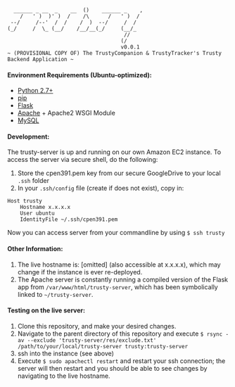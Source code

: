 ```
  ______ _ __  _    __  ()    ______ _    ,
    /   ' )  )' )  /    /\      /   ' )  / 
 --/     /--'  /  /    /  )  --/     /  /  
(_/     /  \_ (__/    /__/__(_/     (__/_  
                                     //    
                                    (/     
                                    v0.0.1
~ (PROVISIONAL COPY OF) The TrustyCompanion & TrustyTracker's Trusty Backend Application ~
```

#### Environment Requirements (Ubuntu-optimized):  
* [Python 2.7+](https://www.python.org/)  
* [pip](https://pypi.python.org/pypi/pip)  
* [Flask](http://flask.pocoo.org/)  
* [Apache](https://httpd.apache.org/) + Apache2 WSGI Module  
* [MySQL](https://www.mysql.com/)  


#### Development:  
The trusty-server is up and running on our own Amazon EC2 instance. To access the server via secure shell, do the following:  
1. Store the cpen391.pem key from our secure GoogleDrive to your local `.ssh` folder  
2. In your `.ssh/config` file (create if does not exist), copy in:
```
Host trusty
	Hostname x.x.x.x
	User ubuntu
	IdentityFile ~/.ssh/cpen391.pem
```
Now you can access server from your commandline by using `$ ssh trusty`  


#### Other Information:  
1. The live hostname is: [omitted] (also accessible at x.x.x.x), which may change if the instance is ever re-deployed.  
2. The Apache server is constantly running a compiled version of the Flask app from `/var/www/html/trusty-server`, which has been symbolically linked to `~/trusty-server`.  


#### Testing on the live server:  
1. Clone this repository, and make your desired changes.  
2. Navigate to the parent directory of this repository and execute `$ rsync -av --exclude 'trusty-server/res/exclude.txt' /path/to/your/local/trusty-server trusty:trusty-server`  
3. ssh into the instance (see above)  
4. Execute `$ sudo apachectl restart` and restart your ssh connection; the server will then restart and you should be able to see changes by navigating to the live hostname.
